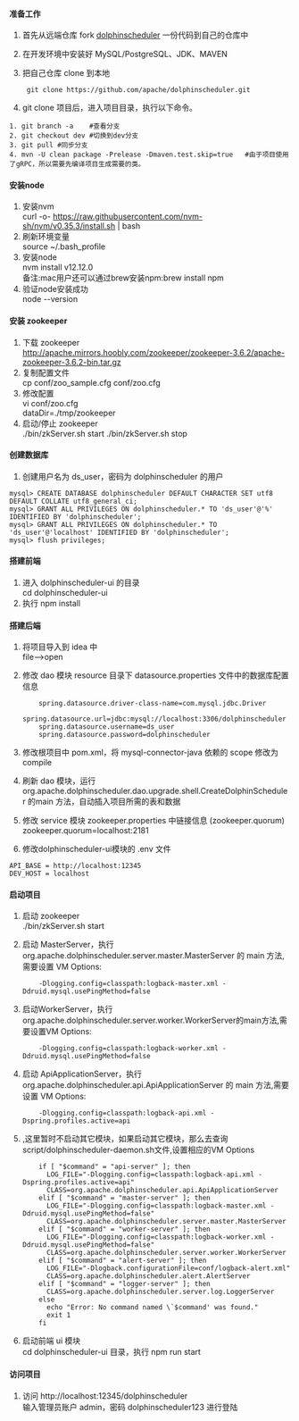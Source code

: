 #### 准备工作

1. 首先从远端仓库 fork [dolphinscheduler](https://github.com/apache/incubator-dolphinscheduler) 一份代码到自己的仓库中

2. 在开发环境中安装好 MySQL/PostgreSQL、JDK、MAVEN

3. 把自己仓库 clone 到本地

     ` git clone https://github.com/apache/dolphinscheduler.git`

4. git clone 项目后，进入项目目录，执行以下命令。

```
1. git branch -a    #查看分支
2. git checkout dev #切换到dev分支
3. git pull #同步分支
4. mvn -U clean package -Prelease -Dmaven.test.skip=true   #由于项目使用了gRPC，所以需要先编译项目生成需要的类。
```

#### 安装node

1. 安装nvm  
     curl -o- https://raw.githubusercontent.com/nvm-sh/nvm/v0.35.3/install.sh | bash
2. 刷新环境变量  
     source ~/.bash_profile
3. 安装node  
     nvm install v12.12.0  
     备注:mac用户还可以通过brew安装npm:brew install npm
4. 验证node安装成功  
     node --version  



#### 安装 zookeeper

1. 下载 zookeeper  
     http://apache.mirrors.hoobly.com/zookeeper/zookeeper-3.6.2/apache-zookeeper-3.6.2-bin.tar.gz
2. 复制配置文件  
     cp conf/zoo_sample.cfg conf/zoo.cfg
3. 修改配置  
     vi conf/zoo.cfg  
     dataDir=./tmp/zookeeper
4. 启动/停止 zookeeper  
     ./bin/zkServer.sh start
     ./bin/zkServer.sh stop

#### 创建数据库

1. 创建用户名为 ds_user，密码为 dolphinscheduler 的用户  

```
mysql> CREATE DATABASE dolphinscheduler DEFAULT CHARACTER SET utf8 DEFAULT COLLATE utf8_general_ci;
mysql> GRANT ALL PRIVILEGES ON dolphinscheduler.* TO 'ds_user'@'%' IDENTIFIED BY 'dolphinscheduler';
mysql> GRANT ALL PRIVILEGES ON dolphinscheduler.* TO 'ds_user'@'localhost' IDENTIFIED BY 'dolphinscheduler';
mysql> flush privileges;

```

#### 搭建前端

1. 进入 dolphinscheduler-ui 的目录  
     cd dolphinscheduler-ui
2. 执行 npm install  


#### 搭建后端

1. 将项目导入到 idea 中  
     file-->open

2. 修改 dao 模块 resource 目录下 datasource.properties 文件中的数据库配置信息      

     ```
         spring.datasource.driver-class-name=com.mysql.jdbc.Driver
         spring.datasource.url=jdbc:mysql://localhost:3306/dolphinscheduler
         spring.datasource.username=ds_user
         spring.datasource.password=dolphinscheduler  
     ```

3. 修改根项目中 pom.xml，将 mysql-connector-java 依赖的 scope 修改为 compile  

4. 刷新 dao 模块，运行 org.apache.dolphinscheduler.dao.upgrade.shell.CreateDolphinScheduler 的main 方法，自动插入项目所需的表和数据  

5. 修改 service 模块 zookeeper.properties 中链接信息 (zookeeper.quorum)    
     zookeeper.quorum=localhost:2181

6. 修改dolphinscheduler-ui模块的 .env 文件  

```
API_BASE = http://localhost:12345
DEV_HOST = localhost
```

#### 启动项目

1. 启动 zookeeper   
     ./bin/zkServer.sh start

2. 启动 MasterServer，执行 org.apache.dolphinscheduler.server.master.MasterServer 的 main 方法,需要设置 VM Options:  

     ```
         -Dlogging.config=classpath:logback-master.xml -Ddruid.mysql.usePingMethod=false
     ```

3. 启动WorkerServer，执行org.apache.dolphinscheduler.server.worker.WorkerServer的main方法,需要设置VM Options:  

     ```
         -Dlogging.config=classpath:logback-worker.xml -Ddruid.mysql.usePingMethod=false
     ```

4. 启动 ApiApplicationServer，执行 org.apache.dolphinscheduler.api.ApiApplicationServer 的 main 方法,需要设置 VM Options:   

     ```
         -Dlogging.config=classpath:logback-api.xml -Dspring.profiles.active=api
     ```

5. ,这里暂时不启动其它模块，如果启动其它模块，那么去查询script/dolphinscheduler-daemon.sh文件,设置相应的VM Options  

     ```
         if [ "$command" = "api-server" ]; then
           LOG_FILE="-Dlogging.config=classpath:logback-api.xml -Dspring.profiles.active=api"
           CLASS=org.apache.dolphinscheduler.api.ApiApplicationServer
         elif [ "$command" = "master-server" ]; then
           LOG_FILE="-Dlogging.config=classpath:logback-master.xml -Ddruid.mysql.usePingMethod=false"
           CLASS=org.apache.dolphinscheduler.server.master.MasterServer
         elif [ "$command" = "worker-server" ]; then
           LOG_FILE="-Dlogging.config=classpath:logback-worker.xml -Ddruid.mysql.usePingMethod=false"
           CLASS=org.apache.dolphinscheduler.server.worker.WorkerServer
         elif [ "$command" = "alert-server" ]; then
           LOG_FILE="-Dlogback.configurationFile=conf/logback-alert.xml"
           CLASS=org.apache.dolphinscheduler.alert.AlertServer
         elif [ "$command" = "logger-server" ]; then
           CLASS=org.apache.dolphinscheduler.server.log.LoggerServer
         else
           echo "Error: No command named \`$command' was found."
           exit 1
         fi
     ```

6. 启动前端 ui 模块  
     cd dolphinscheduler-ui 目录，执行 npm run start

#### 访问项目

1. 访问 http://localhost:12345/dolphinscheduler  
     输入管理员账户 admin，密码 dolphinscheduler123 进行登陆
